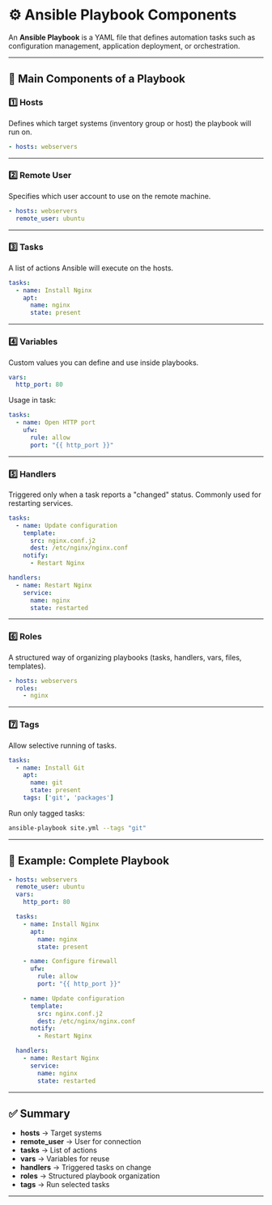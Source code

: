 # ⚙️ Ansible Playbook Components

An **Ansible Playbook** is a YAML file that defines automation tasks such as configuration management, application deployment, or orchestration.  

---

## 🔑 Main Components of a Playbook

### 1️⃣ Hosts
Defines which target systems (inventory group or host) the playbook will run on.  
```yaml
- hosts: webservers
```

---

### 2️⃣ Remote User
Specifies which user account to use on the remote machine.  
```yaml
- hosts: webservers
  remote_user: ubuntu
```

---

### 3️⃣ Tasks
A list of actions Ansible will execute on the hosts.  
```yaml
tasks:
  - name: Install Nginx
    apt:
      name: nginx
      state: present
```

---

### 4️⃣ Variables
Custom values you can define and use inside playbooks.  
```yaml
vars:
  http_port: 80
```

Usage in task:  
```yaml
tasks:
  - name: Open HTTP port
    ufw:
      rule: allow
      port: "{{ http_port }}"
```

---

### 5️⃣ Handlers
Triggered only when a task reports a "changed" status. Commonly used for restarting services.  
```yaml
tasks:
  - name: Update configuration
    template:
      src: nginx.conf.j2
      dest: /etc/nginx/nginx.conf
    notify:
      - Restart Nginx

handlers:
  - name: Restart Nginx
    service:
      name: nginx
      state: restarted
```

---

### 6️⃣ Roles
A structured way of organizing playbooks (tasks, handlers, vars, files, templates).  
```yaml
- hosts: webservers
  roles:
    - nginx
```

---

### 7️⃣ Tags
Allow selective running of tasks.  
```yaml
tasks:
  - name: Install Git
    apt:
      name: git
      state: present
    tags: ['git', 'packages']
```

Run only tagged tasks:  
```bash
ansible-playbook site.yml --tags "git"
```

---

## 🚀 Example: Complete Playbook
```yaml
- hosts: webservers
  remote_user: ubuntu
  vars:
    http_port: 80

  tasks:
    - name: Install Nginx
      apt:
        name: nginx
        state: present

    - name: Configure firewall
      ufw:
        rule: allow
        port: "{{ http_port }}"

    - name: Update configuration
      template:
        src: nginx.conf.j2
        dest: /etc/nginx/nginx.conf
      notify:
        - Restart Nginx

  handlers:
    - name: Restart Nginx
      service:
        name: nginx
        state: restarted
```

---

## ✅ Summary
- **hosts** → Target systems  
- **remote_user** → User for connection  
- **tasks** → List of actions  
- **vars** → Variables for reuse  
- **handlers** → Triggered tasks on change  
- **roles** → Structured playbook organization  
- **tags** → Run selected tasks  

---
